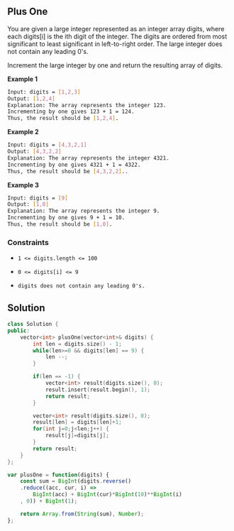 
##  Plus One

You are given a large integer represented as an integer array digits, where each digits[i] is the ith digit of the integer. The digits are ordered from most significant to least significant in left-to-right order. The large integer does not contain any leading 0's.

Increment the large integer by one and return the resulting array of digits.

 




**Example 1**
```bash
Input: digits = [1,2,3]
Output: [1,2,4]
Explanation: The array represents the integer 123.
Incrementing by one gives 123 + 1 = 124.
Thus, the result should be [1,2,4].
```
**Example 2**
```bash
Input: digits = [4,3,2,1]
Output: [4,3,2,2]
Explanation: The array represents the integer 4321.
Incrementing by one gives 4321 + 1 = 4322.
Thus, the result should be [4,3,2,2]..
```

**Example 3**
```bash
Input: digits = [9]
Output: [1,0]
Explanation: The array represents the integer 9.
Incrementing by one gives 9 + 1 = 10.
Thus, the result should be [1,0].
```
    
### Constraints

- ```1 <= digits.length <= 100```

- ```0 <= digits[i] <= 9```

- ```digits does not contain any leading 0's.```

## Solution

```cpp
class Solution {
public:
    vector<int> plusOne(vector<int>& digits) {
        int len = digits.size() - 1;
        while(len>=0 && digits[len] == 9) {
            len --;
        }

        if(len == -1) {
            vector<int> result(digits.size(), 0);
            result.insert(result.begin(), 1);
            return result;
        }

        vector<int> result(digits.size(), 0);
        result[len] = digits[len]+1;
        for(int j=0;j<len;j++) {
            result[j]=digits[j];
        }        
        return result;
    }
};
```

```javascript
var plusOne = function(digits) {
    const sum = BigInt(digits.reverse()
    .reduce((acc, cur, i) =>
        BigInt(acc) + BigInt(cur)*BigInt(10)**BigInt(i)
    , 0)) + BigInt(1);

    return Array.from(String(sum), Number);
};
```
